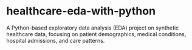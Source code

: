 # healthcare-eda-with-python
A Python-based exploratory data analysis (EDA) project on synthetic healthcare data, focusing on patient demographics, medical conditions, hospital admissions, and care patterns.
